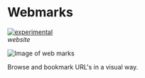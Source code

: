 Webmarks
=============
[![experimental](http://badges.github.io/stability-badges/dist/experimental.svg)](http://github.com/badges/stability-badges) <br>
*website* <br>

![Image of web marks](http://imgur.com/TSmtHLx.png) <br>

Browse and bookmark URL's in a visual way. <br>

